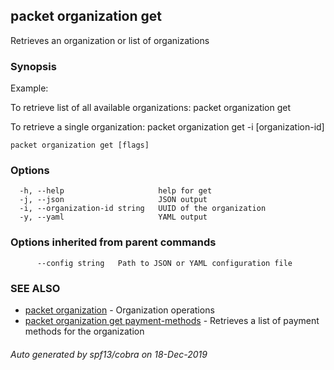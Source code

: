 ## packet organization get

Retrieves an organization or list of organizations

### Synopsis

Example:
	
To retrieve list of all available organizations:
packet organization get

To retrieve a single organization:
packet organization get -i [organization-id]

	

```
packet organization get [flags]
```

### Options

```
  -h, --help                     help for get
  -j, --json                     JSON output
  -i, --organization-id string   UUID of the organization
  -y, --yaml                     YAML output
```

### Options inherited from parent commands

```
      --config string   Path to JSON or YAML configuration file
```

### SEE ALSO

* [packet organization](packet_organization.md)	 - Organization operations
* [packet organization get payment-methods](packet_organization_get_payment-methods.md)	 - Retrieves a list of payment methods for the organization

###### Auto generated by spf13/cobra on 18-Dec-2019
